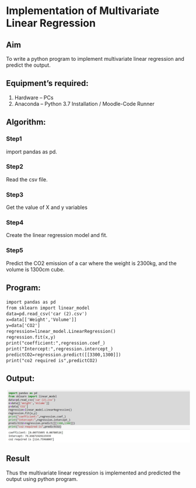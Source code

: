 # Implementation of Multivariate Linear Regression
## Aim
To write a python program to implement multivariate linear regression and predict the output.
## Equipment’s required:
1.	Hardware – PCs
2.	Anaconda – Python 3.7 Installation / Moodle-Code Runner
## Algorithm:
### Step1
import pandas as pd.

### Step2
Read the csv file.

### Step3
Get the value of X and y variables

### Step4
Create the linear regression model and fit.

### Step5
Predict the CO2 emission of a car where the weight is 2300kg, and the volume is 1300cm cube.

## Program:
```
import pandas as pd
from sklearn import linear_model
data=pd.read_csv('car (2).csv')
x=data[['Weight','Volume']]
y=data['CO2']
regression=linear_model.LinearRegression()
regression.fit(x,y)
print("coefficient:",regression.coef_)
print("Intercept:",regression.intercept_)
predictCO2=regression.predict([[3300,1300]])
print("co2 required is",predictCO2)

```
## Output:
![alt text](<WhatsApp Image 2024-05-08 at 09.35.53_6a0d1492.jpg>)


## Result
Thus the multivariate linear regression is implemented and predicted the output using python program.